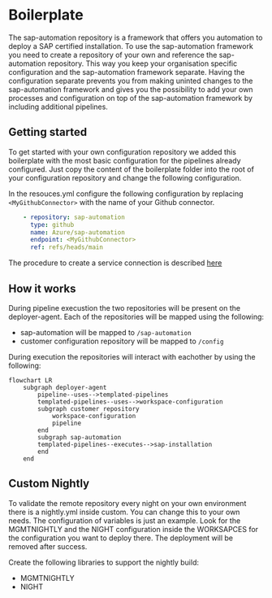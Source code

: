 # Boilerplate

The sap-automation repository is a framework that offers you automation to deploy a SAP certified installation. To use the sap-automation framework you need to create a repository of your own and reference the sap-automation repository. This way you keep your organisation specific configuration and the sap-automation framework separate. Having the configuration separate prevents you from making uninted changes to the sap-automation framework and gives you the possibility to add your own processes and configuration on top of the sap-automation framework by including additional pipelines.

## Getting started

To get started with your own configuration repository we added this boilerplate with the most basic configuration for the pipelines already configured. Just copy the content of the boilerplate folder into the root of your configuration repository and change the following configuration.

In the resouces.yml configure the following configuration by replacing ```<MyGithubConnector>``` with the name of your Github connector.

``` yaml
    - repository: sap-automation
      type: github
      name: Azure/sap-automation
      endpoint: <MyGithubConnector>
      ref: refs/heads/main
```

The procedure to create a service connection is described [here](https://learn.microsoft.com/en-us/azure/devops/boards/github/connect-to-github?view=azure-devops#add-a-github-connection-using-pat)

## How it works

During pipeline execustion the two repositories will be present on the deployer-agent. Each of the repositories will be mapped using the following:

- sap-automation will be mapped to ```/sap-automation```
- customer configuration repository will be mapped to ```/config```

During execution the repositories will interact with eachother by using the following:

```mermaid
flowchart LR
    subgraph deployer-agent
        pipeline--uses-->templated-pipelines
        templated-pipelines--uses-->workspace-configuration
        subgraph customer repository
            workspace-configuration
            pipeline
        end
        subgraph sap-automation
        templated-pipelines--executes-->sap-installation
        end
    end
```

## Custom Nightly

To validate the remote repository every night on your own environment there is a nightly.yml inside custom. You can change this to your own needs. The configuration of variables is just an example. Look for the MGMTNIGHTLY and the NIGHT configuration inside the WORKSAPCES for the configuration you want to deploy there. The deployment will be removed after success.

Create the following libraries to support the nightly build:

- MGMTNIGHTLY
- NIGHT
